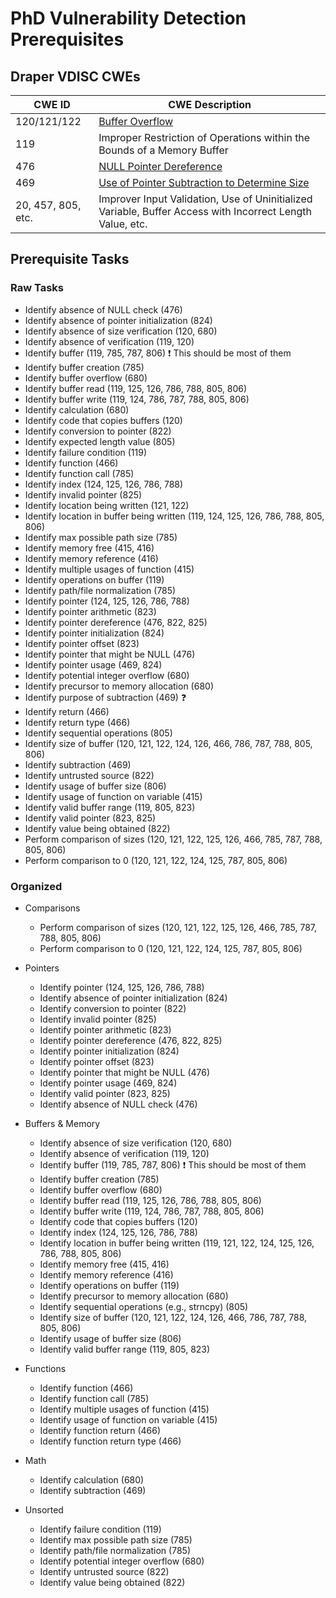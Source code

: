 # PhD Vulnerability Detection Prerequisites

## Draper VDISC CWEs
| CWE ID             | CWE Description |
|--------------------|-----------------|
| 120/121/122        | [Buffer Overflow](cwe_120.md)
| 119                | Improper Restriction of Operations within the Bounds of a Memory Buffer
| 476                | [NULL Pointer Dereference](cwe_476.md)
| 469                | [Use of Pointer Subtraction to Determine Size](cwe_469.md)
| 20, 457, 805, etc. | Improver Input Validation, Use of Uninitialized Variable, Buffer Access with Incorrect Length Value, etc.

## Prerequisite Tasks

### Raw Tasks
* Identify absence of NULL check (476)
* Identify absence of pointer initialization (824)
* Identify absence of size verification (120, 680)
* Identify absence of verification (119, 120)
* Identify buffer (119, 785, 787, 806) ❗ This should be most of them
* Identify buffer creation (785)
* Identify buffer overflow (680)
* Identify buffer read (119, 125, 126, 786, 788, 805, 806)
* Identify buffer write (119, 124, 786, 787, 788, 805, 806)
* Identify calculation (680)
* Identify code that copies buffers (120)
* Identify conversion to pointer (822)
* Identify expected length value (805)
* Identify failure condition (119)
* Identify function (466)
* Identify function call (785)
* Identify index (124, 125, 126, 786, 788)
* Identify invalid pointer (825)
* Identify location being written (121, 122)
* Identify location in buffer being written (119, 124, 125, 126, 786, 788, 805, 806)
* Identify max possible path size (785)
* Identify memory free (415, 416)
* Identify memory reference (416)
* Identify multiple usages of function (415)
* Identify operations on buffer (119)
* Identify path/file normalization (785)
* Identify pointer (124, 125, 126, 786, 788)
* Identify pointer arithmetic (823)
* Identify pointer dereference (476, 822, 825)
* Identify pointer initialization (824)
* Identify pointer offset (823)
* Identify pointer that might be NULL (476)
* Identify pointer usage (469, 824)
* Identify potential integer overflow (680)
* Identify precursor to memory allocation (680)
* Identify purpose of subtraction (469) ❓
* Identify return (466)
* Identify return type (466)
* Identify sequential operations (805)
* Identify size of buffer (120, 121, 122, 124, 126, 466, 786, 787, 788, 805, 806)
* Identify subtraction (469)
* Identify untrusted source (822)
* Identify usage of buffer size (806)
* Identify usage of function on variable (415)
* Identify valid buffer range (119, 805, 823)
* Identify valid pointer (823, 825)
* Identify value being obtained (822)
* Perform comparison of sizes (120, 121, 122, 125, 126, 466, 785, 787, 788, 805, 806)
* Perform comparison to 0 (120, 121, 122, 124, 125, 787, 805, 806)

### Organized
* Comparisons
    * Perform comparison of sizes (120, 121, 122, 125, 126, 466, 785, 787, 788, 805, 806)
    * Perform comparison to 0 (120, 121, 122, 124, 125, 787, 805, 806)
* Pointers
    * Identify pointer (124, 125, 126, 786, 788)
    * Identify absence of pointer initialization (824)
    * Identify conversion to pointer (822)
    * Identify invalid pointer (825)
    * Identify pointer arithmetic (823)
    * Identify pointer dereference (476, 822, 825)
    * Identify pointer initialization (824)
    * Identify pointer offset (823)
    * Identify pointer that might be NULL (476)
    * Identify pointer usage (469, 824)
    * Identify valid pointer (823, 825)
    * Identify absence of NULL check (476)
* Buffers & Memory
    * Identify absence of size verification (120, 680)
    * Identify absence of verification (119, 120)
    * Identify buffer (119, 785, 787, 806) ❗ This should be most of them
    * Identify buffer creation (785)
    * Identify buffer overflow (680)
    * Identify buffer read (119, 125, 126, 786, 788, 805, 806)
    * Identify buffer write (119, 124, 786, 787, 788, 805, 806)
    * Identify code that copies buffers (120)
    * Identify index (124, 125, 126, 786, 788)
    * Identify location in buffer being written (119, 121, 122, 124, 125, 126, 786, 788, 805, 806)
    * Identify memory free (415, 416)
    * Identify memory reference (416)
    * Identify operations on buffer (119)
    * Identify precursor to memory allocation (680)
    * Identify sequential operations (e.g., strncpy) (805)
    * Identify size of buffer (120, 121, 122, 124, 126, 466, 786, 787, 788, 805, 806)
    * Identify usage of buffer size (806)
    * Identify valid buffer range (119, 805, 823)
* Functions
    * Identify function (466)
    * Identify function call (785)
    * Identify multiple usages of function (415)
    * Identify usage of function on variable (415)
    * Identify function return (466)
    * Identify function return type (466)
* Math
    * Identify calculation (680)
    * Identify subtraction (469)

* Unsorted
    * Identify failure condition (119)
    * Identify max possible path size (785)
    * Identify path/file normalization (785)
    * Identify potential integer overflow (680)
    * Identify untrusted source (822)
    * Identify value being obtained (822)
